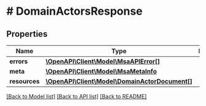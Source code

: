 # # DomainActorsResponse

## Properties

Name | Type | Description | Notes
------------ | ------------- | ------------- | -------------
**errors** | [**\OpenAPI\Client\Model\MsaAPIError[]**](MsaAPIError.md) |  |
**meta** | [**\OpenAPI\Client\Model\MsaMetaInfo**](MsaMetaInfo.md) |  |
**resources** | [**\OpenAPI\Client\Model\DomainActorDocument[]**](DomainActorDocument.md) |  |

[[Back to Model list]](../../README.md#models) [[Back to API list]](../../README.md#endpoints) [[Back to README]](../../README.md)
